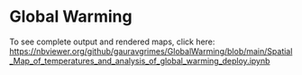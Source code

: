 # Global Warming

To see complete output and rendered maps, click here:
https://nbviewer.org/github/gauravgrimes/GlobalWarming/blob/main/Spatial_Map_of_temperatures_and_analysis_of_global_warming_deploy.ipynb
